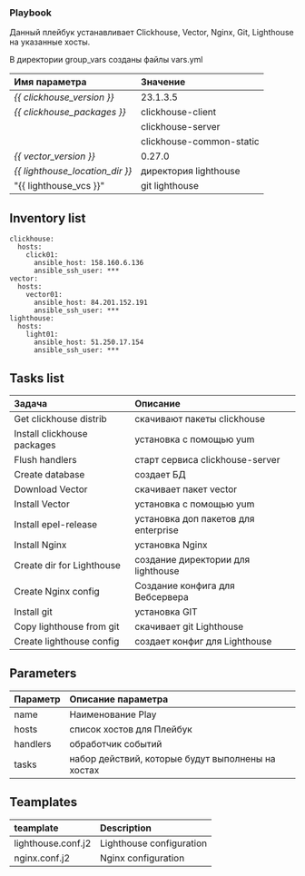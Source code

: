### Playbook

Данный плейбук устанавливает Clickhouse, Vector, Nginx, Git, Lighthouse на указанные хосты. 

В директории group_vars созданы файлы vars.yml

| Имя параметра                   | Значение                 |
|:--------------------------------|:-------------------------|
| *{{ clickhouse_version }}*      | 23.1.3.5                 |
| *{{ clickhouse_packages }}*     | clickhouse-client        |
|                                 | clickhouse-server        |
|                                 | clickhouse-common-static |
| *{{ vector_version }}*          | 0.27.0                   |
| *{{ lighthouse_location_dir }}* | директория lighthouse    |
| "{{ lighthouse_vcs }}"          | git lighthouse           |

## Inventory list

```
clickhouse:
  hosts:
    click01:
      ansible_host: 158.160.6.136
      ansible_ssh_user: ***
vector:
  hosts:
    vector01:
      ansible_host: 84.201.152.191
      ansible_ssh_user: ***
lighthouse:
  hosts:
    light01:
      ansible_host: 51.250.17.154
      ansible_ssh_user: ***
```

## Tasks list 

| Задача                        | Описание                             |
|:------------------------------|:-------------------------------------|
| Get clickhouse distrib        | скачивают пакеты clickhouse          |
| Install clickhouse packages   | установка с помощью yum              |
| Flush handlers                | старт сервиса clickhouse-server      |
| Create database               | создает БД                           |
| Download Vector               | скачивает пакет vector               |
| Install Vector                | установка с помощью yum              |
| Install epel-release          | установка доп пакетов для enterprise |
| Install Nginx                 | установка Nginx                      |
| Create dir for Lighthouse     | создание директории для lighthouse   |
| Create Nginx config           | Создание конфига для Вебсервера      |
| Install git                   | установка GIT                        |
| Copy lighthouse from git      | скачивает git Lighthouse             |
| Create lighthouse config      | создает конфиг для Lighthouse        |

## Parameters

| Параметр | Описание параметра                                |
|:---------|:--------------------------------------------------|
| name     | Наименование Play                                 |
| hosts    | список хостов для Плейбук                         |
| handlers | обработчик событий                                |
| tasks    | набор действий, которые будут выполнены на хостах |

## Teamplates

| teamplate          | Description                     |
|:-------------------|:--------------------------------|
| lighthouse.conf.j2 | Lighthouse configuration        |
| nginx.conf.j2      | Nginx configuration             |
